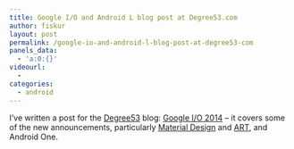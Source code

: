 ```yaml
---
title: Google I/O and Android L blog post at Degree53.com
author: fiskur
layout: post
permalink: /google-io-and-android-l-blog-post-at-degree53-com
panels_data:
  - 'a:0:{}'
videourl:
  - 
categories:
  - android
---
```

I&#8217;ve written a post for the <a href="http://degree53.com" target="_blank">Degree53</a> blog: <a href="http://www.degree53.com/blog/2014/june/google-io-2014" target="_blank">Google I/O 2014</a> &#8211; it covers some of the new announcements, particularly <a href="http://www.google.com/design/spec/material-design" target="_blank">Material Design</a> and <a href="https://source.android.com/devices/tech/dalvik/art.html" target="_blank">ART</a>, and Android One.
